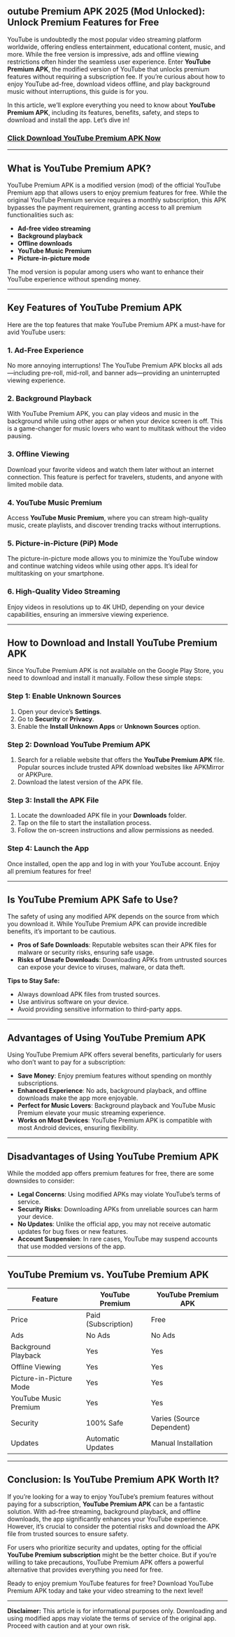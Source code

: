 ## outube Premium APK 2025 (Mod Unlocked): Unlock Premium Features for Free

YouTube is undoubtedly the most popular video streaming platform worldwide, offering endless entertainment, educational content, music, and more. While the free version is impressive, ads and offline viewing restrictions often hinder the seamless user experience. Enter **YouTube Premium APK**, the modified version of YouTube that unlocks premium features without requiring a subscription fee. If you’re curious about how to enjoy YouTube ad-free, download videos offline, and play background music without interruptions, this guide is for you.

In this article, we’ll explore everything you need to know about **YouTube Premium APK**, including its features, benefits, safety, and steps to download and install the app. Let’s dive in!
### [Click Download YouTube Premium APK Now](https://badatiapk.com/youtube-premium/)
---

## What is YouTube Premium APK?

YouTube Premium APK is a modified version (mod) of the official YouTube Premium app that allows users to enjoy premium features for free. While the original YouTube Premium service requires a monthly subscription, this APK bypasses the payment requirement, granting access to all premium functionalities such as:

- **Ad-free video streaming**
- **Background playback**
- **Offline downloads**
- **YouTube Music Premium**
- **Picture-in-picture mode**

The mod version is popular among users who want to enhance their YouTube experience without spending money.

---

## Key Features of YouTube Premium APK

Here are the top features that make YouTube Premium APK a must-have for avid YouTube users:

### 1. **Ad-Free Experience**
No more annoying interruptions! The YouTube Premium APK blocks all ads—including pre-roll, mid-roll, and banner ads—providing an uninterrupted viewing experience.

### 2. **Background Playback**
With YouTube Premium APK, you can play videos and music in the background while using other apps or when your device screen is off. This is a game-changer for music lovers who want to multitask without the video pausing.

### 3. **Offline Viewing**
Download your favorite videos and watch them later without an internet connection. This feature is perfect for travelers, students, and anyone with limited mobile data.

### 4. **YouTube Music Premium**
Access **YouTube Music Premium**, where you can stream high-quality music, create playlists, and discover trending tracks without interruptions.

### 5. **Picture-in-Picture (PiP) Mode**
The picture-in-picture mode allows you to minimize the YouTube window and continue watching videos while using other apps. It’s ideal for multitasking on your smartphone.

### 6. **High-Quality Video Streaming**
Enjoy videos in resolutions up to 4K UHD, depending on your device capabilities, ensuring an immersive viewing experience.

---

## How to Download and Install YouTube Premium APK

Since YouTube Premium APK is not available on the Google Play Store, you need to download and install it manually. Follow these simple steps:

### Step 1: Enable Unknown Sources
1. Open your device’s **Settings**.
2. Go to **Security** or **Privacy**.
3. Enable the **Install Unknown Apps** or **Unknown Sources** option.

### Step 2: Download YouTube Premium APK
1. Search for a reliable website that offers the **YouTube Premium APK** file. Popular sources include trusted APK download websites like APKMirror or APKPure.
2. Download the latest version of the APK file.

### Step 3: Install the APK File
1. Locate the downloaded APK file in your **Downloads** folder.
2. Tap on the file to start the installation process.
3. Follow the on-screen instructions and allow permissions as needed.

### Step 4: Launch the App
Once installed, open the app and log in with your YouTube account. Enjoy all premium features for free!

---

## Is YouTube Premium APK Safe to Use?

The safety of using any modified APK depends on the source from which you download it. While YouTube Premium APK can provide incredible benefits, it’s important to be cautious.

- **Pros of Safe Downloads**: Reputable websites scan their APK files for malware or security risks, ensuring safe usage.
- **Risks of Unsafe Downloads**: Downloading APKs from untrusted sources can expose your device to viruses, malware, or data theft.

**Tips to Stay Safe:**
- Always download APK files from trusted sources.
- Use antivirus software on your device.
- Avoid providing sensitive information to third-party apps.

---

## Advantages of Using YouTube Premium APK

Using YouTube Premium APK offers several benefits, particularly for users who don’t want to pay for a subscription:

- **Save Money**: Enjoy premium features without spending on monthly subscriptions.
- **Enhanced Experience**: No ads, background playback, and offline downloads make the app more enjoyable.
- **Perfect for Music Lovers**: Background playback and YouTube Music Premium elevate your music streaming experience.
- **Works on Most Devices**: YouTube Premium APK is compatible with most Android devices, ensuring flexibility.

---

## Disadvantages of Using YouTube Premium APK

While the modded app offers premium features for free, there are some downsides to consider:

- **Legal Concerns**: Using modified APKs may violate YouTube’s terms of service.
- **Security Risks**: Downloading APKs from unreliable sources can harm your device.
- **No Updates**: Unlike the official app, you may not receive automatic updates for bug fixes or new features.
- **Account Suspension**: In rare cases, YouTube may suspend accounts that use modded versions of the app.

---

## YouTube Premium vs. YouTube Premium APK

| **Feature**              | **YouTube Premium**         | **YouTube Premium APK**     |
|---------------------------|-----------------------------|-----------------------------|
| Price                    | Paid (Subscription)        | Free                        |
| Ads                      | No Ads                     | No Ads                     |
| Background Playback      | Yes                        | Yes                        |
| Offline Viewing          | Yes                        | Yes                        |
| Picture-in-Picture Mode  | Yes                        | Yes                        |
| YouTube Music Premium    | Yes                        | Yes                        |
| Security                 | 100% Safe                 | Varies (Source Dependent)  |
| Updates                  | Automatic Updates          | Manual Installation        |

---

## Conclusion: Is YouTube Premium APK Worth It?

If you’re looking for a way to enjoy YouTube’s premium features without paying for a subscription, **YouTube Premium APK** can be a fantastic solution. With ad-free streaming, background playback, and offline downloads, the app significantly enhances your YouTube experience. However, it’s crucial to consider the potential risks and download the APK file from trusted sources to ensure safety.

For users who prioritize security and updates, opting for the official **YouTube Premium subscription** might be the better choice. But if you’re willing to take precautions, YouTube Premium APK offers a powerful alternative that provides everything you need for free.

Ready to enjoy premium YouTube features for free? Download YouTube Premium APK today and take your video streaming to the next level!

---

**Disclaimer:** This article is for informational purposes only. Downloading and using modified apps may violate the terms of service of the original app. Proceed with caution and at your own risk.
